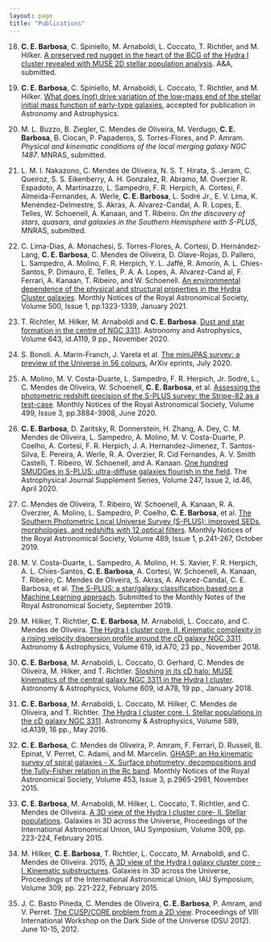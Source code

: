 ```yaml
---
layout: page
title: "Publications"
---
```


18. **C. E. Barbosa**, C. Spiniello, M. Arnaboldi, L. Coccato, T. Richtler, and M. Hilker. [A preserved red nugget in the heart of the BCG of the Hydra I cluster revealed with MUSE 2D stellar population analysis](https://arxiv.org/abs/2012.11609). A&A, submitted.

17. **C. E. Barbosa**, C. Spiniello, M. Arnaboldi, L. Coccato, T. Richtler, and M. Hilker. [What does (not) drive variation of the low-mass end of the stellar initial mass function of early-type galaxies](https://ui.adsabs.harvard.edu/abs/2020arXiv201201431B/abstract), accepted for publication in Astronomy and Astrophysics.

16. M. L. Buzzo, B. Ziegler, C. Mendes de Oliveira, M. Verdugo, **C. E. Barbosa**, B. Ciocan, P. Papaderos, S. Torres-Flores, and P. Amram. *Physical and kinematic conditions of the local merging galaxy NGC 1487*. MNRAS, submitted.

15. L. M. I. Nakazono, C. Mendes de Oliveira, N. S. T. Hirata, S. Jeram, C. Queiroz, S. S. Eikenberry, A. H. Gonzalez, R. Abramo, M. Overzier R. Espadoto, A. Martinazzo, L. Sampedro, F. R. Herpich, A. Cortesi, F. Almeida-Fernandes, A. Werle, **C. E. Barbosa**, L. Sodré Jr., E. V. Lima, K. Menéndez-Delmestre, S. Akras, A. Alvarez-Candal, A. R. Lopes, E. Telles, W. Schoenell, A. Kanaan, and T. Ribeiro. *On the discovery of stars, quasars, and galaxies in the Southern Hemisphere with S-PLUS*, MNRAS, submitted.

14. C. Lima-Dias, A. Monachesi, S. Torres-Flores, A. Cortesi, D. Hernández-Lang, **C. E. Barbosa**, C. Mendes de Oliveira, D. Olave-Rojas, D. Pallero, L. Sampedro, A. Molino, F. R. Herpich, Y. L. Jaffé, R. Amorı́n, A. L. Chies-Santos, P. Dimauro, E. Telles, P. A. A. Lopes, A. Alvarez-Cand al, F. Ferrari, A. Kanaan, T. Ribeiro, and W. Schoenell. [An environmental dependence of the physical and structural properties in the Hydra Cluster galaxies](https://ui.adsabs.harvard.edu/abs/2020MNRAS.tmp.3113L/abstract). Monthly Notices of the Royal Astronomical Society, Volume 500, Issue 1, pp.1323-1339, January 2021.


13. T. Richtler, M. Hilker, M. Arnaboldi and **C. E. Barbosa**. [Dust and star formation in the centre of NGC 3311](https://ui.adsabs.harvard.edu/abs/2020arXiv200810662R/abstract). Astronomy and Astrophysics, Volume 643, id.A119, 9 pp., November 2020.

12. S. Bonoli. A. Marín-Franch, J. Varela et al. [The miniJPAS survey: a preview of the Universe in 56 colours](https://ui.adsabs.harvard.edu/abs/2020arXiv200701910B/abstract), ArXiv eprints, July 2020.

11. A. Molino, M. V. Costa-Duarte, L. Sampedro, F. R. Herpich, Jr. Sodré, L., C. Mendes de Oliveira, W. Schoenell, **C. E. Barbosa**, et al. [Assessing the photometric redshift precision of the S-PLUS survey: the Stripe-82 as a test-case](https://ui.adsabs.harvard.edu/abs/2020MNRAS.tmp.1792M/abstract). Monthly Notices of the Royal Astronomical Society, Volume 499, Issue 3, pp.3884-3908, June 2020.


10. **C. E. Barbosa**, D. Zaritsky, R. Donnerstein, H. Zhang, A. Dey, C. M. Mendes de Oliveira, L. Sampedro, A. Molino, M. V. Costa-Duarte, P. Coelho, A. Cortesi, F. R. Herpich, J. A. Hernandez-Jimenez, T. Santos-Silva, E. Pereira, A. Werle, R. A. Overzier, R. Cid Fernandes, A. V. Smith Castelli, T. Ribeiro, W. Schoenell, and A. Kanaan. [One hundred SMUDGes in S-PLUS: ultra-diffuse galaxies flourish in the field](https://ui.adsabs.harvard.edu/abs/2020ApJS..247...46B/abstract). The Astrophysical Journal Supplement Series, Volume 247, Issue 2, id.46, April 2020.

9. C. Mendes de Oliveira, T. Ribeiro, W. Schoenell, A. Kanaan, R. A. Overzier, A. Molino, L. Sampedro, P. Coelho, **C. E. Barbosa**, et al. [The Southern Photometric Local Universe Survey (S-PLUS): improved SEDs, morphologies, and redshifts with 12 optical filters](https://ui.adsabs.harvard.edu/abs/2019MNRAS.489..241M). Monthly Notices of the Royal Astronomical Society, Volume 489, Issue 1, p.241-267, October 2019.

8. M. V. Costa-Duarte, L. Sampedro, A. Molino, H. S. Xavier, F. R. Herpich, A. L. Chies-Santos, **C. E. Barbosa**, A. Cortesi, W. Schoenell, A. Kanaan, T. Ribeiro, C. Mendes de Oliveira, S. Akras, A. Alvarez-Candal, C. E. Barbosa, et al. [The S-PLUS: a star/galaxy classification based on a Machine Learning approach](https://ui.adsabs.harvard.edu/abs/2019arXiv190908626C). Submitted to the Monthly Notes of the Royal Astronomical Society, September 2019.

7. M. Hilker, T. Richtler, **C. E. Barbosa**, M. Arnaboldi, L. Coccato, and C. Mendes de Oliveira. [The Hydra I cluster core. II. Kinematic complexity in a rising velocity dispersion profile around the cD galaxy NGC 3311](http://cdsads.u-strasbg.fr/abs/2018A%26A...619A..70H). Astronomy & Astrophysics, Volume 619, id.A70, 23 pp., November 2018.

6. **C. E. Barbosa**, M. Arnaboldi, L. Coccato, O. Gerhard, C. Mendes de Oliveira, M. Hilker, and
T. Richtler. [Sloshing in its cD halo: MUSE kinematics of the central galaxy NGC 3311 in the Hydra I cluster](http://adsabs.harvard.edu/abs/2018A%26A...609A..78B). Astronomy & Astrophysics, Volume 609, id.A78, 19 pp., January 2018.

5. **C. E. Barbosa**, M. Arnaboldi, L. Coccato, M. Hilker, C. Mendes de Oliveira, and T. Richtler. [The Hydra I cluster core. I. Stellar populations in the cD galaxy NGC 3311](http://adsabs.harvard.edu/abs/2016A%26A...589A.139B). Astronomy & Astrophysics, Volume 589, id.A139, 16 pp.,  May 2016.

4. **C. E. Barbosa**, C. Mendes de Oliveira, P. Amram, F. Ferrari, D. Russeil, B. Epinat, V. Perret,
C. Adami, and M. Marcelin. [GHASP: an H&#945; kinematic survey of spiral galaxies - X. Surface photometry, decompositions and the Tully-Fisher relation in the Rc band](http://dsabs.harvard.eduabs/2015MNRAS.453.2965B). Monthly Notices of the Royal Astronomical Society, Volume 453, Issue 3, p.2965-2981, November 2015.

3. **C. E. Barbosa**, M. Arnaboldi, M. Hilker, L. Coccato, T. Richtler, and C. Mendes de Oliveira. [A 3D view of the Hydra I cluster core- II. Stellar populations](http://adsabs.harvard.edu/abs/2015IAUS..309..223B). Galaxies in 3D across the Universe, Proceedings of the International Astronomical Union, IAU Symposium, Volume 309, pp. 223-224, February 2015.

2. M. Hilker, **C. E. Barbosa**, T. Richtler, L. Coccato, M. Arnaboldi, and C. Mendes de Oliveira. 2015,  [A 3D view of the Hydra I galaxy cluster core - I. Kinematic substructures](http://adsabs.harvard.edu/abs/2015IAUS..309..221H). Galaxies in 3D across the Universe, Proceedings of the International Astronomical Union, IAU Symposium, Volume 309, pp. 221-222, February 2015.

1. J. C. Basto Pineda, C. Mendes de Oliveira, **C. E. Barbosa**, P. Amram, and V. Perret. [The CUSP/CORE problem from a 2D view](http://adsabs.harvard.edu/abs/2012dsu..workE..23B). 
Proceedings of VIII International Workshop on the Dark Side of the Universe (DSU 2012). June 10-15, 2012.

